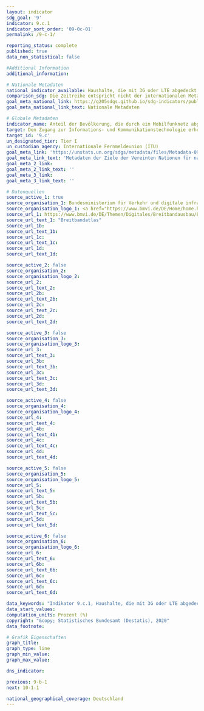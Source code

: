 ```yaml
---
layout: indicator
sdg_goal: '9'
indicator: 9.c.1
indicator_sort_order: '09-0c-01'
permalink: /9-c-1/

reporting_status: complete
published: true
data_non_statistical: false

#Additional Information
additional_information: 

# Nationale Metadaten
national_indicator_available: Haushalte, die mit 3G oder LTE abgedeckt sind
comparison_sdg: Die Zeitreihe entspricht nicht der internationalen Metadatenbeschreibung.
goal_meta_national_link: https://g205sdgs.github.io/sdg-indicators/public/MetaDe/9.c.1.pdf
goal_meta_national_link_text: Nationale Metadaten

# Globale Metadaten
indicator_name: Anteil der Bevölkerung, die durch ein Mobilfunknetz abgedeckt ist, nach Technologie
target: Den Zugang zur Informations- und Kommunikationstechnologie erheblich erweitern sowie anstreben, in den am wenigsten entwickelten Ländern bis 2020 einen allgemeinen und erschwinglichen Zugang zum Internet bereitzustellen
target_id: '9.c'
un_designated_tier: Tier I
un_custodian_agency: Internationale Fernmeldeunion (ITU)
goal_meta_link: 'https://unstats.un.org/sdgs/metadata/files/Metadata-09-0C-01.pdf'
goal_meta_link_text: 'Metadaten der Ziele der Vereinten Nationen für nachhaltige Entwicklung'
goal_meta_2_link: 
goal_meta_2_link_text: ''
goal_meta_3_link: 
goal_meta_3_link_text: ''

# Datenquellen
source_active_1: true
source_organisation_1: Bundesministerium für Verkehr und digitale infrastruktur (BMVI)
source_organisation_logo_1: <a href="https://www.bmvi.de/DE/Home/home.html"><img src="https://g205sdgs.github.io/sdg-indicators/public/logos/bmvi.png" alt="Logo bmvi" /></a>
source_url_1: https://www.bmvi.de/DE/Themen/Digitales/Breitbandausbau/Breitbandatlas-Karte/start.html
source_url_text_1: "Breitbandatlas"
source_url_1b: 
source_url_text_1b: 
source_url_1c: 
source_url_text_1c: 
source_url_1d: 
source_url_text_1d: 

source_active_2: false
source_organisation_2: 
source_organisation_logo_2: 
source_url_2: 
source_url_text_2: 
source_url_2b: 
source_url_text_2b: 
source_url_2c: 
source_url_text_2c: 
source_url_2d: 
source_url_text_2d: 

source_active_3: false
source_organisation_3: 
source_organisation_logo_3: 
source_url_3: 
source_url_text_3: 
source_url_3b: 
source_url_text_3b: 
source_url_3c: 
source_url_text_3c: 
source_url_3d: 
source_url_text_3d: 

source_active_4: false
source_organisation_4: 
source_organisation_logo_4: 
source_url_4: 
source_url_text_4: 
source_url_4b: 
source_url_text_4b: 
source_url_4c: 
source_url_text_4c: 
source_url_4d: 
source_url_text_4d: 

source_active_5: false
source_organisation_5: 
source_organisation_logo_5: 
source_url_5: 
source_url_text_5: 
source_url_5b: 
source_url_text_5b: 
source_url_5c: 
source_url_text_5c: 
source_url_5d: 
source_url_text_5d: 

source_active_6: false
source_organisation_6: 
source_organisation_logo_6: 
source_url_6: 
source_url_text_6: 
source_url_6b: 
source_url_text_6b: 
source_url_6c: 
source_url_text_6c: 
source_url_6d: 
source_url_text_6d: 

data_keywords: "Indikator 9.c.1, Haushalte, die mit 3G oder LTE abgedeckt sind, Breitband, Internationale Fernmeldeunion (ITU)"
data_start_values:
computation_units: Prozent (%)
copyright: "&copy; Statistisches Bundesamt (Destatis), 2020"
data_footnote: 

# Grafik Eigenschaften
graph_title: 
graph_type: line
graph_min_value: 
graph_max_value: 

dns_indicator: 

previous: 9-b-1
next: 10-1-1

national_geographical_coverage: Deutschland
---
```


